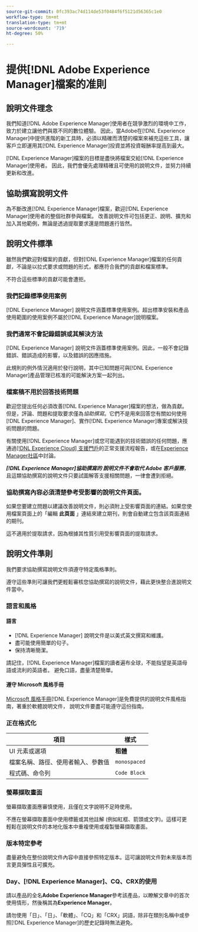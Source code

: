```yaml
---
source-git-commit: 0fc393ac74d114de53f0484f6f5121d56365c1e0
workflow-type: tm+mt
translation-type: tm+mt
source-wordcount: '719'
ht-degree: 50%

---
```

# 提供[!DNL Adobe Experience Manager]檔案的准則

## 說明文件理念

我們知道[!DNL Adobe Experience Manager]使用者在競爭激烈的環境中工作，致力於建立讓他們與眾不同的數位體驗。 因此，當Adobe在[!DNL Experience Manager]中提供進階的新工具時，必須以精確而清楚的檔案來補充這些工具，讓客戶立即運用其[!DNL Experience Manager]投資並將投資報酬率提高到最大。

[!DNL Experience Manager]檔案的目標是盡快將檔案交給[!DNL Experience Manager]使用者。 因此，我們會優先處理精確且可使用的說明文件，並努力持續更新和改進。

## 協助撰寫說明文件

為不斷改進[!DNL Experience Manager]檔案，歡迎[!DNL Experience Manager]使用者的整個社群參與檔案。 改善說明文件可包括更正、說明、擴充和加入其他範例，無論是透過提取要求還是問題進行皆然。

## 說明文件標準

雖然我們歡迎對檔案的貢獻，但對[!DNL Experience Manager]檔案的任何貢獻，不論是以拉式要求或問題的形式，都應符合我們的貢獻和檔案標準。

不符合這些標準的貢獻可能會遭拒。

### 我們記錄標準使用案例

[!DNL Experience Manager] 說明文件涵蓋標準使用案例。超出標準安裝和產品使用範圍的使用案例不屬於[!DNL Experience Manager]說明檔案。

### 我們通常不會記錄錯誤或其解決方法

[!DNL Experience Manager] 說明文件涵蓋標準使用案例。因此，一般不會記錄錯誤、錯誤造成的影響，以及錯誤的因應措施。

此規則的例外情況適用於發行說明，其中已知問題可與[!DNL Experience Manager]產品管理已核准的可能解決方案一起列出。

### 檔案稿不用於回答技術問題

歡迎您提出任何必須改善[!DNL Experience Manager]檔案的想法，做為貢獻。 但是，評論、問題和提取要求僅為&#x200B;*協助撰寫*。它們不是用來回答您有關如何使用[!DNL Experience Manager]、實作[!DNL Experience Manager]專案或解決技術問題的問題。

有關使用[!DNL Experience Manager]或您可能遇到的技術錯誤的任何問題，應通過[[!DNL Experience Cloud] 支援門戶](https://experienceleague.adobe.com/?support-solution=Experience+Manager#support)的正常支援流程報告，或在[Experience Manager社區](https://experienceleaguecommunities.adobe.com/t5/adobe-experience-manager/ct-p/adobe-experience-manager-community)中討論。

***[!DNL Experience Manager]協助撰寫的 說明文件不會取代 Adobe 客戶服務***，且這類協助撰寫的說明文件只要試圖解答支援相關問題，一律會遭到拒絕。

### 協助撰寫內容必須清楚參考受影響的說明文件頁面。

如果您要建立問題以建議改善說明文件，則必須附上受影響頁面的連結。如果您使用檔案頁面上的「編輯 **此頁面** 」連結來建立期刊，則會自動建立包含該頁面連結的期刊。

這不適用於提取請求，因為根據其性質引用受影響頁面的提取請求。

## 說明文件準則

我們要求協助撰寫說明文件須遵守特定風格準則。

遵守這些準則可讓我們更輕鬆審核您協助撰寫的說明文件，藉此更快整合進說明文件當中。

### 語言和風格

#### 語言

* [!DNL Experience Manager] 說明文件是以美式英文撰寫和維護。
* 盡可能使用簡單的句子。
* 保持清晰簡潔。

請記住，[!DNL Experience Manager]檔案的讀者遍布全球，不能指望是英語母語或流利的英語者。 避免口語，盡量清楚簡單。

#### 遵守 Microsoft 風格手冊

[Microsoft 風格手冊](https://docs.microsoft.com/zh-tw/style-guide/welcome/)[!DNL Experience Manager]是免費提供的說明文件風格指南，著重於軟體說明文件， 說明文件要盡可能遵守這份指南。

### 正在格式化

| 項目 | 樣式 |
|---|---|
| UI 元素或選項 | **粗體** |
| 檔案名稱、路徑、使用者輸入、參數值 | `monospaced` |
| 程式碼、命令列 | ```Code Block``` |

### 螢幕擷取畫面

螢幕擷取畫面應審慎使用，且僅在文字說明不足時使用。

不應在螢幕擷取畫面中使用標籤或其他註解 (例如紅框、箭頭或文字)。這樣可更輕鬆在說明文件的本地化版本中重複使用或複製螢幕擷取畫面。

### 版本特定參考

盡量避免在整份說明文件內容中直接參照特定版本。這可讓說明文件對未來版本而言更具彈性且可擴充。

### Day、[!DNL Experience Manager]、CQ、CRX的使用

請以產品的全名&#x200B;**Adobe Experience Manager**&#x200B;參考該產品，以瞭解文章中的首次使用情形，然後稱其為&#x200B;**Experience Manager**。

請勿使用「日」、「日」、「軟體」、「CQ」和「CRX」詞語，除非在類別名稱中或參照[!DNL Experience Manager]的歷史記錄時無法避免。
